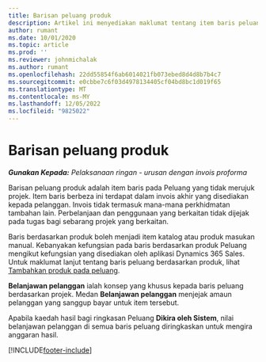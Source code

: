 ```yaml
---
title: Barisan peluang produk
description: Artikel ini menyediakan maklumat tentang item baris peluang produk dalam Operasi Projek.
author: rumant
ms.date: 10/01/2020
ms.topic: article
ms.prod: ''
ms.reviewer: johnmichalak
ms.author: rumant
ms.openlocfilehash: 22dd55854f6ab6014021fb073ebed8d4d8b7b4c7
ms.sourcegitcommit: e0cbbe7c6f03d4978134405cf04bd8bc1d019f65
ms.translationtype: MT
ms.contentlocale: ms-MY
ms.lasthandoff: 12/05/2022
ms.locfileid: "9825022"
---
```

# <a name="product-opportunity-lines"></a>Barisan peluang produk

_**Gunakan Kepada:** Pelaksanaan ringan - urusan dengan invois proforma_

Barisan peluang produk adalah item baris pada Peluang yang tidak merujuk projek. Item baris berbeza ini terdapat dalam invois akhir yang disediakan kepada pelanggan. Invois tidak termasuk mana-mana perkhidmatan tambahan lain. Perbelanjaan dan penggunaan yang berkaitan tidak dijejak pada tugas bagi sebarang projek yang berkaitan.

Baris berdasarkan produk boleh menjadi item katalog atau produk masukan manual. Kebanyakan kefungsian pada baris berdasarkan produk Peluang mengikut kefungsian yang disediakan oleh aplikasi Dynamics 365 Sales. Untuk maklumat lanjut tentang baris peluang berdasarkan produk, lihat [Tambahkan produk pada peluang](/dynamics365/sales-enterprise/add-products-opportunity).

**Belanjawan pelanggan** ialah konsep yang khusus kepada baris peluang berdasarkan projek. Medan **Belanjawan pelanggan** menjejak amaun pelanggan yang sanggup bayar untuk item tersebut.

Apabila kaedah hasil bagi ringkasan Peluang **Dikira oleh Sistem**, nilai belanjawan pelanggan di semua baris peluang diringkaskan untuk mengira anggaran hasil. 



[!INCLUDE[footer-include](../../includes/footer-banner.md)]

